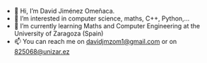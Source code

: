 - 👋 Hi, I’m David Jiménez Omeñaca.
- 👀 I’m interested in computer science, maths, C++, Python,...
- 🌱 I’m currently learning Maths and Computer Engineering at the University of Zaragoza (Spain)
- 📫 You can reach me on davidjmzom1@gmail.com or on 825068@unizar.ez

<!---
Davidjmz12/Davidjmz12 is a ✨ special ✨ repository because its `README.md` (this file) appears on your GitHub profile.
You can click the Preview link to take a look at your changes.
--->

